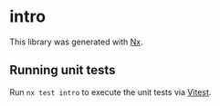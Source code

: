 # intro

This library was generated with [Nx](https://nx.dev).

## Running unit tests

Run `nx test intro` to execute the unit tests via [Vitest](https://vitest.dev/).
